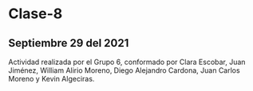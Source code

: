 # Clase-8

## Septiembre 29 del 2021

Actividad realizada por el Grupo 6, conformado por Clara Escobar, Juan Jiménez, William Alirio Moreno, Diego Alejandro Cardona, Juan Carlos Moreno y Kevin Algeciras.

